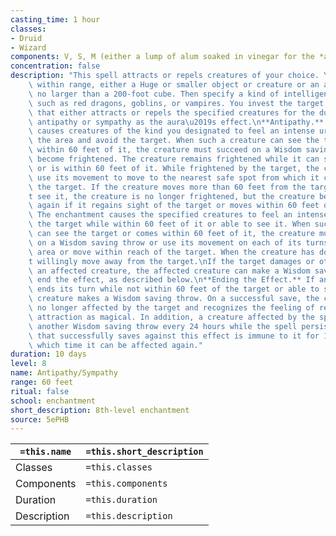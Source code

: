 ```yaml
---
casting_time: 1 hour
classes:
- Druid
- Wizard
components: V, S, M (either a lump of alum soaked in vinegar for the *antipathy
concentration: false
description: "This spell attracts or repels creatures of your choice. You target something\
    \ within range, either a Huge or smaller object or creature or an area that is\
    \ no larger than a 200-foot cube. Then specify a kind of intelligent creature,\
    \ such as red dragons, goblins, or vampires. You invest the target with an aura\
    \ that either attracts or repels the specified creatures for the duration. Choose\
    \ antipathy or sympathy as the aura\u2019s effect.\n**Antipathy.** The enchantment\
    \ causes creatures of the kind you designated to feel an intense urge to leave\
    \ the area and avoid the target. When such a creature can see the target or comes\
    \ within 60 feet of it, the creature must succeed on a Wisdom saving throw or\
    \ become frightened. The creature remains frightened while it can see the target\
    \ or is within 60 feet of it. While frightened by the target, the creature must\
    \ use its movement to move to the nearest safe spot from which it can\u2019t see\
    \ the target. If the creature moves more than 60 feet from the target and can\u2019\
    t see it, the creature is no longer frightened, but the creature becomes frightened\
    \ again if it regains sight of the target or moves within 60 feet of it.\n**Sympathy.**\
    \ The enchantment causes the specified creatures to feel an intense urge to approach\
    \ the target while within 60 feet of it or able to see it. When such a creature\
    \ can see the target or comes within 60 feet of it, the creature must succeed\
    \ on a Wisdom saving throw or use its movement on each of its turns to enter the\
    \ area or move within reach of the target. When the creature has done so, it can\u2019\
    t willingly move away from the target.\nIf the target damages or otherwise harms\
    \ an affected creature, the affected creature can make a Wisdom saving throw to\
    \ end the effect, as described below.\n**Ending the Effect.** If an affected creature\
    \ ends its turn while not within 60 feet of the target or able to see it, the\
    \ creature makes a Wisdom saving throw. On a successful save, the creature is\
    \ no longer affected by the target and recognizes the feeling of repugnance or\
    \ attraction as magical. In addition, a creature affected by the spell is allowed\
    \ another Wisdom saving throw every 24 hours while the spell persists.\nA creature\
    \ that successfully saves against this effect is immune to it for 1 minute, after\
    \ which time it can be affected again."
duration: 10 days
level: 8
name: Antipathy/Sympathy
range: 60 feet
ritual: false
school: enchantment
short_description: 8th-level enchantment
source: 5ePHB
---
```


| `=this.name` | `=this.short_description` |
| ------------ | ------------------------- |
| Classes      | `=this.classes`           |
| Components   | `=this.components`        |
| Duration     | `=this.duration`          |
| Description  | `=this.description`       |